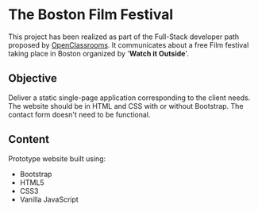 # The Boston Film Festival

This project has been realized as part of the Full-Stack developer path proposed by [OpenClassrooms](https://openclassrooms.com).
It communicates about a free Film festival taking place in Boston organized by '**Watch it Outside**'.

## Objective

Deliver a static single-page application corresponding to the client needs. The website should be in HTML and CSS with or without Bootstrap. The contact form doesn't need to be functional.

## Content

Prototype website built using:

- Bootstrap
- HTML5
- CSS3
- Vanilla JavaScript
